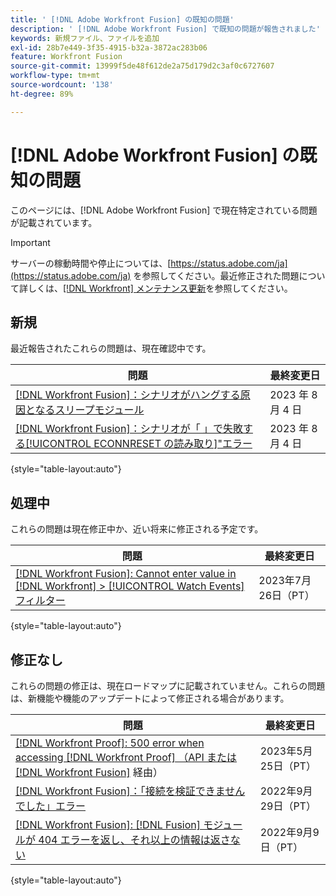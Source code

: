 ```yaml
---
title: ' [!DNL Adobe Workfront Fusion] の既知の問題'
description: ' [!DNL Adobe Workfront Fusion] で既知の問題が報告されました'
keywords: 新規ファイル、ファイルを追加
exl-id: 28b7e449-3f35-4915-b32a-3872ac283b06
feature: Workfront Fusion
source-git-commit: 13999f5de48f612de2a75d179d2c3af0c6727607
workflow-type: tm+mt
source-wordcount: '138'
ht-degree: 89%

---
```


# [!DNL Adobe Workfront Fusion] の既知の問題

このページには、[!DNL Adobe Workfront Fusion] で現在特定されている問題が記載されています。

>[!IMPORTANT]
>
>サーバーの稼動時間や停止については、[https://status.adobe.com/ja](https://status.adobe.com/ja) を参照してください。最近修正された問題について詳しくは、[[!DNL Workfront] メンテナンス更新](../maintenance/current-updates.md)を参照してください。

## 新規

最近報告されたこれらの問題は、現在確認中です。

| **問題** | **最終変更日** |
| -----------------------------------------------------------------| ----------------- |
| [[!DNL Workfront Fusion]：シナリオがハングする原因となるスリープモジュール](/help/known-issues/known-issues-workfront-fusion/fusion-sleep-module-stuck.md) | 2023 年 8 月 4 日 |
| [[!DNL Workfront Fusion]：シナリオが「 」で失敗する[!UICONTROL ECONNRESET の読み取り]&quot;エラー](/help/known-issues/known-issues-workfront-fusion/fusion-read-econnreset-error.md) | 2023 年 8 月 4 日 |

{style="table-layout:auto"}


## 処理中

これらの問題は現在修正中か、近い将来に修正される予定です。

| **問題** | **最終変更日** |
| -----------------------------------------------------------------| ----------------- |
| [[!DNL Workfront Fusion]: Cannot enter value in [!DNL Workfront] > [!UICONTROL Watch Events] フィルター](known-issues-workfront-fusion/fusion-wf-watch-events-filter-box.md) | 2023年7月26日（PT） |

{style="table-layout:auto"}

## 修正なし

これらの問題の修正は、現在ロードマップに記載されていません。これらの問題は、新機能や機能のアップデートによって修正される場合があります。

| **問題** | **最終変更日** |
| -----------------------------------------------------------------| ----------------- |
| [[!DNL Workfront Proof]: 500 error when accessing [!DNL Workfront Proof] （API または  [!DNL Workfront Fusion]](known-issues-workfront-proof/proof-500-error-getallproofs.md) 経由） | 2023年5月25日（PT） |
| [[!DNL Workfront Fusion]：「接続を検証できませんでした」エラー](known-issues-workfront-fusion/fusion-401-error-must-reauthenicate-connection.md) | 2022年9月29日（PT） |
| [[!DNL Workfront Fusion]: [!DNL Fusion] モジュールが 404 エラーを返し、それ以上の情報は返さない](known-issues-workfront-fusion/fusion-404-error-no-description.md) | 2022年9月9日（PT） |

{style="table-layout:auto"}
